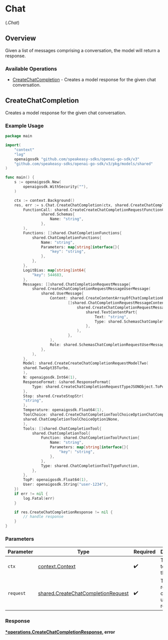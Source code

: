 # Chat
(*.Chat*)

## Overview

Given a list of messages comprising a conversation, the model will return a response.

### Available Operations

* [CreateChatCompletion](#createchatcompletion) - Creates a model response for the given chat conversation.

## CreateChatCompletion

Creates a model response for the given chat conversation.

### Example Usage

```go
package main

import(
	"context"
	"log"
	openaigosdk "github.com/speakeasy-sdks/openai-go-sdk/v3"
	"github.com/speakeasy-sdks/openai-go-sdk/v3/pkg/models/shared"
)

func main() {
    s := openaigosdk.New(
        openaigosdk.WithSecurity(""),
    )

    ctx := context.Background()
    res, err := s.Chat.CreateChatCompletion(ctx, shared.CreateChatCompletionRequest{
        FunctionCall: shared.CreateCreateChatCompletionRequestFunctionCallSchemas(
                shared.Schemas{
                    Name: "string",
                },
        ),
        Functions: []shared.ChatCompletionFunctions{
            shared.ChatCompletionFunctions{
                Name: "string",
                Parameters: map[string]interface{}{
                    "key": "string",
                },
            },
        },
        LogitBias: map[string]int64{
            "key": 544683,
        },
        Messages: []shared.ChatCompletionRequestMessage{
            shared.CreateChatCompletionRequestMessageUserMessage(
                shared.UserMessage{
                    Content: shared.CreateContentArrayOfChatCompletionRequestMessageContentPart(
                            []shared.ChatCompletionRequestMessageContentPart{
                                shared.CreateChatCompletionRequestMessageContentPartTextContentPart(
                                    shared.TextContentPart{
                                        Text: "string",
                                        Type: shared.SchemasChatCompletionRequestMessageContentPartTextTypeText,
                                    },
                                ),
                            },
                    ),
                    Role: shared.SchemasChatCompletionRequestUserMessageRoleUser,
                },
            ),
        },
        Model: shared.CreateCreateChatCompletionRequestModelTwo(
        shared.TwoGpt35Turbo,
        ),
        N: openaigosdk.Int64(1),
        ResponseFormat: &shared.ResponseFormat{
            Type: shared.CreateChatCompletionRequestTypeJSONObject.ToPointer(),
        },
        Stop: shared.CreateStopStr(
        "string",
        ),
        Temperature: openaigosdk.Float64(1),
        ToolChoice: shared.CreateChatCompletionToolChoiceOptionChatCompletionToolChoiceOption1(
        shared.ChatCompletionToolChoiceOption1None,
        ),
        Tools: []shared.ChatCompletionTool{
            shared.ChatCompletionTool{
                Function: shared.ChatCompletionToolFunction{
                    Name: "string",
                    Parameters: map[string]interface{}{
                        "key": "string",
                    },
                },
                Type: shared.ChatCompletionToolTypeFunction,
            },
        },
        TopP: openaigosdk.Float64(1),
        User: openaigosdk.String("user-1234"),
    })
    if err != nil {
        log.Fatal(err)
    }

    if res.CreateChatCompletionResponse != nil {
        // handle response
    }
}
```

### Parameters

| Parameter                                                                                | Type                                                                                     | Required                                                                                 | Description                                                                              |
| ---------------------------------------------------------------------------------------- | ---------------------------------------------------------------------------------------- | ---------------------------------------------------------------------------------------- | ---------------------------------------------------------------------------------------- |
| `ctx`                                                                                    | [context.Context](https://pkg.go.dev/context#Context)                                    | :heavy_check_mark:                                                                       | The context to use for the request.                                                      |
| `request`                                                                                | [shared.CreateChatCompletionRequest](../../models/shared/createchatcompletionrequest.md) | :heavy_check_mark:                                                                       | The request object to use for the request.                                               |


### Response

**[*operations.CreateChatCompletionResponse](../../models/operations/createchatcompletionresponse.md), error**

